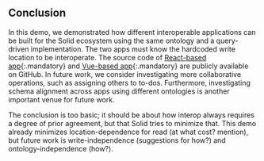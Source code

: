 ## Conclusion

In this demo, we demonstrated how different interoperable applications can be built for the Solid ecosystem using the same ontology and a query-driven implementation.
The two apps must know the hardcoded write location to be interoperate.
The source code of [React-based app](https://github.com/SolidLabResearch/solid-todo-app-react){:.mandatory} and [Vue-based app](https://github.com/SolidLabResearch/solid-todo-app-vue){:.mandatory} are publicly available on GitHub.
In future work, we consider investigating more collaborative operations, such as assigning others to to-dos.
Furthermore, investigating schema alignment across apps using different ontologies is another important venue for future work.

<span class="comment" data-author="RV">The conclusion is too basic; it should be about how interop always requires a degree of prior agreement, but that Solid tries to minimize that. This demo already minimizes location-dependence for read (at what cost? mention), but future work is write-independence (suggestions for how?) and ontology-independence (how?).</span>
